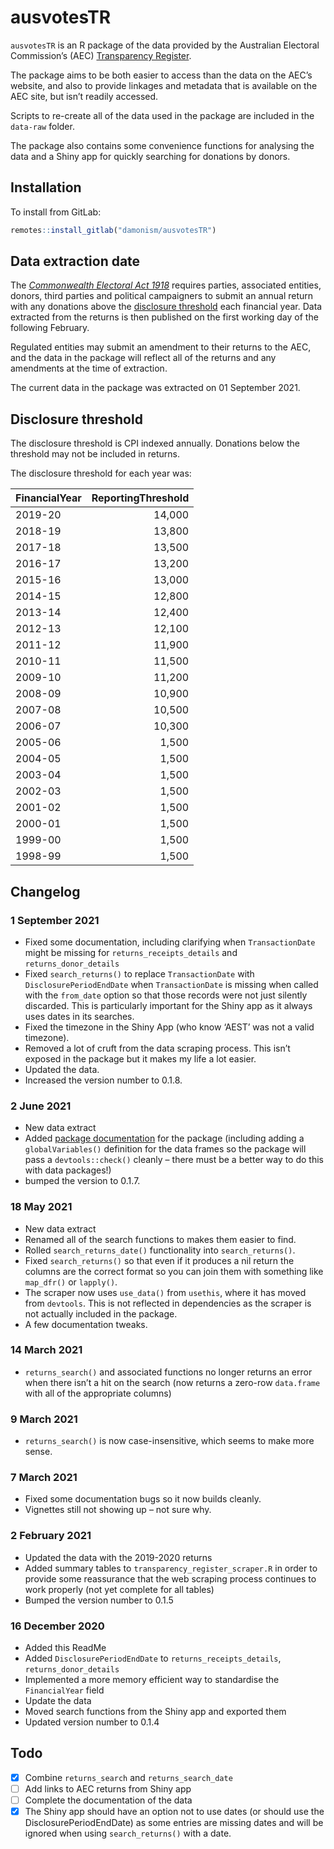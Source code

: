 ausvotesTR
================

`ausvotesTR` is an R package of the data provided by the Australian
Electoral Commission’s (AEC) [Transparency
Register](https://transparency.aec.gov.au/).

The package aims to be both easier to access than the data on the AEC’s
website, and also to provide linkages and metadata that is available on
the AEC site, but isn’t readily accessed.

Scripts to re-create all of the data used in the package are included in
the `data-raw` folder.

The package also contains some convenience functions for analysing the
data and a Shiny app for quickly searching for donations by donors.

## Installation

To install from GitLab:

``` r
remotes::install_gitlab("damonism/ausvotesTR")
```

## Data extraction date

The [*Commonwealth Electoral Act
1918*](https://www.legislation.gov.au/Latest/C2019C00103) requires
parties, associated entities, donors, third parties and political
campaigners to submit an annual return with any donations above the
[disclosure
threshold](https://www.aec.gov.au/Parties_and_Representatives/public_funding/threshold.htm)
each financial year. Data extracted from the returns is then published
on the first working day of the following February.

Regulated entities may submit an amendment to their returns to the AEC,
and the data in the package will reflect all of the returns and any
amendments at the time of extraction.

The current data in the package was extracted on 01 September 2021.

## Disclosure threshold

The disclosure threshold is CPI indexed annually. Donations below the
threshold may not be included in returns.

The disclosure threshold for each year was:

| FinancialYear | ReportingThreshold |
|:--------------|-------------------:|
| 2019-20       |             14,000 |
| 2018-19       |             13,800 |
| 2017-18       |             13,500 |
| 2016-17       |             13,200 |
| 2015-16       |             13,000 |
| 2014-15       |             12,800 |
| 2013-14       |             12,400 |
| 2012-13       |             12,100 |
| 2011-12       |             11,900 |
| 2010-11       |             11,500 |
| 2009-10       |             11,200 |
| 2008-09       |             10,900 |
| 2007-08       |             10,500 |
| 2006-07       |             10,300 |
| 2005-06       |              1,500 |
| 2004-05       |              1,500 |
| 2003-04       |              1,500 |
| 2002-03       |              1,500 |
| 2001-02       |              1,500 |
| 2000-01       |              1,500 |
| 1999-00       |              1,500 |
| 1998-99       |              1,500 |

## Changelog

### 1 September 2021

-   Fixed some documentation, including clarifying when
    `TransactionDate` might be missing for `returns_receipts_details`
    and `returns_donor_details`
-   Fixed `search_returns()` to replace `TransactionDate` with
    `DisclosurePeriodEndDate` when `TransactionDate` is missing when
    called with the `from_date` option so that those records were not
    just silently discarded. This is particularly important for the
    Shiny app as it always uses dates in its searches.
-   Fixed the timezone in the Shiny App (who know ‘AEST’ was not a valid
    timezone).
-   Removed a lot of cruft from the data scraping process. This isn’t
    exposed in the package but it makes my life a lot easier.
-   Updated the data.
-   Increased the version number to 0.1.8.

### 2 June 2021

-   New data extract
-   Added [package
    documentation](https://r-pkgs.org/man.html#man-packages) for the
    package (including adding a `globalVariables()` definition for the
    data frames so the package will pass a `devtools::check()` cleanly –
    there must be a better way to do this with data packages!)
-   bumped the version to 0.1.7.

### 18 May 2021

-   New data extract
-   Renamed all of the search functions to makes them easier to find.
-   Rolled `search_returns_date()` functionality into
    `search_returns()`.
-   Fixed `search_returns()` so that even if it produces a nil return
    the columns are the correct format so you can join them with
    something like `map_dfr()` or `lapply()`.
-   The scraper now uses `use_data()` from `usethis`, where it has moved
    from `devtools`. This is not reflected in dependencies as the
    scraper is not actually included in the package.
-   A few documentation tweaks.

### 14 March 2021

-   `returns_search()` and associated functions no longer returns an
    error when there isn’t a hit on the search (now returns a zero-row
    `data.frame` with all of the appropriate columns)

### 9 March 2021

-   `returns_search()` is now case-insensitive, which seems to make more
    sense.

### 7 March 2021

-   Fixed some documentation bugs so it now builds cleanly.
-   Vignettes still not showing up – not sure why.

### 2 February 2021

-   Updated the data with the 2019-2020 returns
-   Added summary tables to `transparency_register_scraper.R` in order
    to provide some reassurance that the web scraping process continues
    to work properly (not yet complete for all tables)
-   Bumped the version number to 0.1.5

### 16 December 2020

-   Added this ReadMe
-   Added `DisclosurePeriodEndDate` to `returns_receipts_details`,
    `returns_donor_details`
-   Implemented a more memory efficient way to standardise the
    `FinancialYear` field
-   Update the data
-   Moved search functions from the Shiny app and exported them
-   Updated version number to 0.1.4

## Todo

-   [x] Combine `returns_search` and `returns_search_date`
-   [ ] Add links to AEC returns from Shiny app
-   [ ] Complete the documentation of the data
-   [x] The Shiny app should have an option not to use dates (or should
    use the DisclosurePeriodEndDate) as some entries are missing dates
    and will be ignored when using `search_returns()` with a date.
